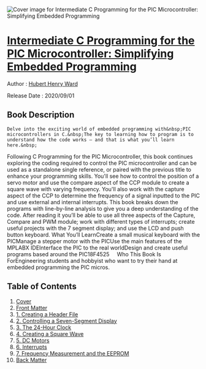![Cover image for Intermediate C Programming for the PIC Microcontroller: Simplifying Embedded Programming](https://imgdetail.ebookreading.net/cover/cover/20201212/EB9781484260685.jpg)

[Intermediate C Programming for the PIC Microcontroller: Simplifying Embedded Programming](https://ebookreading.net/view/book/Intermediate+C+Programming+for+the+PIC+Microcontroller%3A+Simplifying+Embedded+Programming-EB9781484260685_1.html "Intermediate C Programming for the PIC Microcontroller: Simplifying Embedded Programming")
====================================================================================================================

Author : [Hubert Henry Ward](https://ebookreading.net/search/author/Hubert+Henry+Ward)

Release Date : 2020/09/01

Book Description
-----------------


    
    Delve into the exciting world of embedded programming with&nbsp;PIC microcontrollers in C.&nbsp;The key to learning how to program is to understand how the code works – and that is what you’ll learn here.&nbsp;
Following C&nbsp;Programming for the PIC Microcontroller, this book continues exploring the coding required to control the PIC microcontroller and can be used as a standalone single reference, or paired with the previous title to enhance your programming skills. You'll see how to control the position of a servo motor and use the compare aspect of the CCP module to create a square wave with varying frequency. You'll also work with the capture aspect of the CCP to determine the frequency of a signal inputted to the PIC and use external and internal interrupts.
This book breaks down the programs with line-by-line analysis to give you a deep understanding of the code. After reading it&nbsp;you’ll be able to use all three aspects of the Capture, Compare and PWM module; work with different types of interrupts; create useful projects with the 7 segment display; and use the LCD and push button keyboard.&nbsp;What You’ll LearnCreate a small musical keyboard with the PICManage a stepper motor with the PICUse the main features of the MPLABX IDEInterface the PIC to the real worldDesign and create useful programs based around the PIC18F4525&nbsp; &nbsp; &nbsp;Who This Book Is ForEngineering students and hobbyist who want to try their hand at embedded programming the PIC micros.&nbsp;
  

Table of Contents
-----------------

1. [Cover](https://ebookreading.net/view/book/Intermediate+C+Programming+for+the+PIC+Microcontroller%3A+Simplifying+Embedded+Programming-EB9781484260685_1.html)
1. [Front Matter](https://ebookreading.net/view/book/Intermediate+C+Programming+for+the+PIC+Microcontroller%3A+Simplifying+Embedded+Programming-EB9781484260685_2.html)
1. [1.&nbsp;Creating a Header File](https://ebookreading.net/view/book/Intermediate+C+Programming+for+the+PIC+Microcontroller%3A+Simplifying+Embedded+Programming-EB9781484260685_3.html)
1. [2.&nbsp;Controlling a Seven-Segment Display](https://ebookreading.net/view/book/Intermediate+C+Programming+for+the+PIC+Microcontroller%3A+Simplifying+Embedded+Programming-EB9781484260685_4.html)
1. [3.&nbsp;The 24-Hour Clock](https://ebookreading.net/view/book/Intermediate+C+Programming+for+the+PIC+Microcontroller%3A+Simplifying+Embedded+Programming-EB9781484260685_5.html)
1. [4.&nbsp;Creating a Square Wave](https://ebookreading.net/view/book/Intermediate+C+Programming+for+the+PIC+Microcontroller%3A+Simplifying+Embedded+Programming-EB9781484260685_6.html)
1. [5.&nbsp;DC Motors](https://ebookreading.net/view/book/Intermediate+C+Programming+for+the+PIC+Microcontroller%3A+Simplifying+Embedded+Programming-EB9781484260685_7.html)
1. [6.&nbsp;Interrupts](https://ebookreading.net/view/book/Intermediate+C+Programming+for+the+PIC+Microcontroller%3A+Simplifying+Embedded+Programming-EB9781484260685_8.html)
1. [7.&nbsp;Frequency Measurement and the EEPROM](https://ebookreading.net/view/book/Intermediate+C+Programming+for+the+PIC+Microcontroller%3A+Simplifying+Embedded+Programming-EB9781484260685_9.html)
1. [Back Matter](https://ebookreading.net/view/book/Intermediate+C+Programming+for+the+PIC+Microcontroller%3A+Simplifying+Embedded+Programming-EB9781484260685_10.html)
